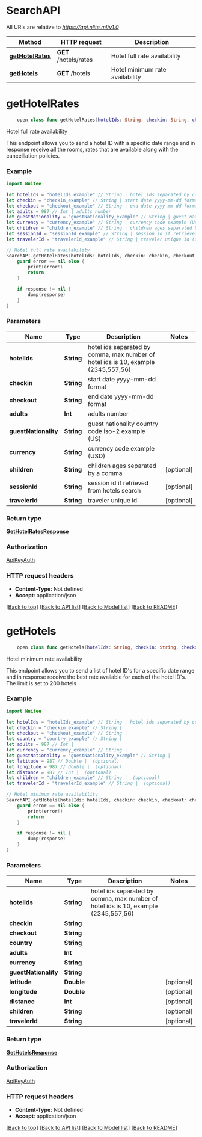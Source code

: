 # SearchAPI

All URIs are relative to *https://api.nlite.ml/v1.0*

Method | HTTP request | Description
------------- | ------------- | -------------
[**getHotelRates**](SearchAPI.md#gethotelrates) | **GET** /hotels/rates | Hotel full rate availability
[**getHotels**](SearchAPI.md#gethotels) | **GET** /hotels | Hotel minimum rate availability


# **getHotelRates**
```swift
    open class func getHotelRates(hotelIds: String, checkin: String, checkout: String, adults: Int, guestNationality: String, currency: String, children: String? = nil, sessionId: String? = nil, travelerId: String? = nil, completion: @escaping (_ data: GetHotelRatesResponse?, _ error: Error?) -> Void)
```

Hotel full rate availability

This endpoint allows you to send a hotel ID with a specific date range and in response receive all the rooms, rates that are available along with the cancelllation policies.

### Example
```swift
import Nuitee

let hotelIds = "hotelIds_example" // String | hotel ids separated by comma, max number of hotel ids is 10, example (2345,557,56)
let checkin = "checkin_example" // String | start date yyyy-mm-dd format
let checkout = "checkout_example" // String | end date yyyy-mm-dd format
let adults = 987 // Int | adults number
let guestNationality = "guestNationality_example" // String | guest nationality country code iso-2 example (US)
let currency = "currency_example" // String | currency code example (USD)
let children = "children_example" // String | children ages separated by a comma (optional)
let sessionId = "sessionId_example" // String | session id if retrieved from hotels search (optional)
let travelerId = "travelerId_example" // String | traveler unique id (optional)

// Hotel full rate availability
SearchAPI.getHotelRates(hotelIds: hotelIds, checkin: checkin, checkout: checkout, adults: adults, guestNationality: guestNationality, currency: currency, children: children, sessionId: sessionId, travelerId: travelerId) { (response, error) in
    guard error == nil else {
        print(error!)
        return
    }

    if response != nil {
        dump(response)
    }
}
```

### Parameters

Name | Type | Description  | Notes
------------- | ------------- | ------------- | -------------
 **hotelIds** | **String** | hotel ids separated by comma, max number of hotel ids is 10, example (2345,557,56) | 
 **checkin** | **String** | start date yyyy-mm-dd format | 
 **checkout** | **String** | end date yyyy-mm-dd format | 
 **adults** | **Int** | adults number | 
 **guestNationality** | **String** | guest nationality country code iso-2 example (US) | 
 **currency** | **String** | currency code example (USD) | 
 **children** | **String** | children ages separated by a comma | [optional] 
 **sessionId** | **String** | session id if retrieved from hotels search | [optional] 
 **travelerId** | **String** | traveler unique id | [optional] 

### Return type

[**GetHotelRatesResponse**](GetHotelRatesResponse.md)

### Authorization

[ApiKeyAuth](../README.md#ApiKeyAuth)

### HTTP request headers

 - **Content-Type**: Not defined
 - **Accept**: application/json

[[Back to top]](#) [[Back to API list]](../README.md#api-endpoints) [[Back to Model list]](../README.md#models) [[Back to README]](../README.md)

# **getHotels**
```swift
    open class func getHotels(hotelIds: String, checkin: String, checkout: String, country: String, adults: Int, currency: String, guestNationality: String, latitude: Double? = nil, longitude: Double? = nil, distance: Int? = nil, children: String? = nil, travelerId: String? = nil, completion: @escaping (_ data: GetHotelsResponse?, _ error: Error?) -> Void)
```

Hotel minimum rate availability

This endpoint allows you to send a list of hotel ID's for a specific date range and in response receive the best rate available for each of the hotel ID's. The limit is set to 200 hotels

### Example
```swift
import Nuitee

let hotelIds = "hotelIds_example" // String | hotel ids separated by comma, max number of hotel ids is 10, example (2345,557,56)
let checkin = "checkin_example" // String | 
let checkout = "checkout_example" // String | 
let country = "country_example" // String | 
let adults = 987 // Int | 
let currency = "currency_example" // String | 
let guestNationality = "guestNationality_example" // String | 
let latitude = 987 // Double |  (optional)
let longitude = 987 // Double |  (optional)
let distance = 987 // Int |  (optional)
let children = "children_example" // String |  (optional)
let travelerId = "travelerId_example" // String |  (optional)

// Hotel minimum rate availability
SearchAPI.getHotels(hotelIds: hotelIds, checkin: checkin, checkout: checkout, country: country, adults: adults, currency: currency, guestNationality: guestNationality, latitude: latitude, longitude: longitude, distance: distance, children: children, travelerId: travelerId) { (response, error) in
    guard error == nil else {
        print(error!)
        return
    }

    if response != nil {
        dump(response)
    }
}
```

### Parameters

Name | Type | Description  | Notes
------------- | ------------- | ------------- | -------------
 **hotelIds** | **String** | hotel ids separated by comma, max number of hotel ids is 10, example (2345,557,56) | 
 **checkin** | **String** |  | 
 **checkout** | **String** |  | 
 **country** | **String** |  | 
 **adults** | **Int** |  | 
 **currency** | **String** |  | 
 **guestNationality** | **String** |  | 
 **latitude** | **Double** |  | [optional] 
 **longitude** | **Double** |  | [optional] 
 **distance** | **Int** |  | [optional] 
 **children** | **String** |  | [optional] 
 **travelerId** | **String** |  | [optional] 

### Return type

[**GetHotelsResponse**](GetHotelsResponse.md)

### Authorization

[ApiKeyAuth](../README.md#ApiKeyAuth)

### HTTP request headers

 - **Content-Type**: Not defined
 - **Accept**: application/json

[[Back to top]](#) [[Back to API list]](../README.md#api-endpoints) [[Back to Model list]](../README.md#models) [[Back to README]](../README.md)

